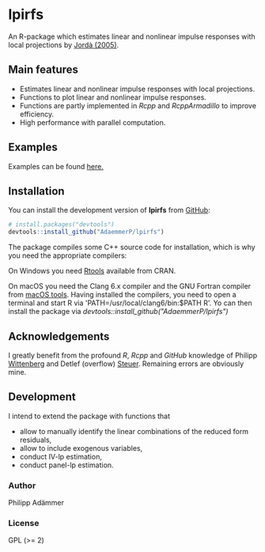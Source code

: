 
<!-- README.md is generated from README.Rmd. Please edit that file -->
<!-- [![Build Status](https://travis-ci.com/AdaemmerP/lpirfs.svg)](https://travis-ci.com/AdaemmerP/lpirfs) -->
<!-- [![Coverage Status](https://codecov.io/gh/adaemmerp/lpirfs/graph/badge.svg)](https://codecov.io/github/adaemmerp/lpirfs?branch=master)  -->
lpirfs
======

An R-package which estimates linear and nonlinear impulse responses with local projections by [Jordà (2005)](https://www.aeaweb.org/articles?id=10.1257/0002828053828518).

Main features
-------------

-   Estimates linear and nonlinear impulse responses with local projections.
-   Functions to plot linear and nonlinear impulse responses.
-   Functions are partly implemented in *Rcpp* and *RcppArmadillo* to improve efficiency.
-   High performance with parallel computation.

Examples
--------

Examples can be found [here.](https://adaemmerp.github.io/lpirfs/README_docs.html)

Installation
------------

You can install the development version of **lpirfs** from [GitHub](https://github.com/):

``` r
# install.packages("devtools")
devtools::install_github("AdaemmerP/lpirfs")
```

The package compiles some C++ source code for installation, which is why you need the appropriate compilers:

On Windows you need [Rtools](https://cran.r-project.org/bin/windows/Rtools/) available from CRAN.

On macOS you need the Clang 6.x compiler and the GNU Fortran compiler from [macOS tools](https://cran.r-project.org/bin/macosx/tools/). Having installed the compilers, you need to open a terminal and start R via 'PATH=/usr/local/clang6/bin:$PATH R'. Yo can then install the package via *devtools::install\_github("AdaemmerP/lpirfs")*

Acknowledgements
----------------

I greatly benefit from the profound *R*, *Rcpp* and *GitHub* knowledge of Philipp [Wittenberg](https://github.com/wittenberg) and Detlef (overflow) [Steuer](https://github.com/dsteuer). Remaining errors are obviously mine.

Development
-----------

I intend to extend the package with functions that

-   allow to manually identify the linear combinations of the reduced form residuals,
-   allow to include exogenous variables,
-   conduct IV-lp estimation,
-   conduct panel-lp estimation.

### Author

Philipp Adämmer

### License

GPL (&gt;= 2)
